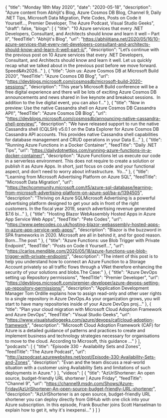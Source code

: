 {
  "title": "Monday 18th May 2020",
  "date": "2020-05-18",
  "description": "Azure content from Abhijit's Blog, Azure Cosmos DB Blog, Channel 9, Daily .NET Tips, Microsoft Data Migration, Pete Codes, Posts on Code it Yourself..., Premier Developer, The Azure Podcast, Visual Studio Geeks",
  "draft": false,
  "blogs": [
    {
      "title": "10 Azure services that every .NET Developers, Consultant, and Architects should know and learn it well – Part II",
      "feedTitle": "Abhijit's Blog",
      "url": "https://abhijitjana.net/2020/05/16/10-azure-services-that-every-net-developers-consultant-and-architects-should-know-and-learn-it-well-part-ii/",
      "description": "Let’s continue with the previous post on 10 Azure services that every .NET Developers, Consultant, and Architects should know and learn it well. Let us quickly recap what we talked about in the previous post before we move forward. Speed&#x2026..."
    },
    {
      "title": "Join us: Azure Cosmos DB at Microsoft Build 2020",
      "feedTitle": "Azure Cosmos DB Blog",
      "url": "https://devblogs.microsoft.com/cosmosdb/microsoft-build-2020-sessions/",
      "description": "This year’s Microsoft Build conference will be a free digital experience and there will be lots of exciting Azure Cosmos DB announcements and news shared in live keynote and breakout sessions.  In addition to the live digital event, you can also f..."
    },
    {
      "title": "Now in preview: Use the native Cassandra shell on Azure Cosmos DB Cassandra API!",
      "feedTitle": "Azure Cosmos DB Blog",
      "url": "https://devblogs.microsoft.com/cosmosdb/announcing-native-cassandra-shell-preview/",
      "description": "We have released support to run the native Cassandra shell (CQLSH) v5.0.1 on the Data Explorer for Azure Cosmos DB Cassandra API accounts. This provides native Cassandra shell capabilities for database management and CRUD operations in your Data E..."
    },
    {
      "title": "Running Azure Functions in a Docker Container",
      "feedTitle": "Daily .NET Tips",
      "url": "https://dailydotnettips.com/running-azure-functions-in-a-docker-container/",
      "description": "Azure Functions let us execute our code in a serverless environment. This does not require to create a solution or publish it as Azure Apps. In short, just focus on code and your functional aspect, and don’t need to worry about infrastructure.  Yo..."
    },
    {
      "title": "Learning from Microsoft Advertising Platform on Azure SQL",
      "feedTitle": "Microsoft Data Migration",
      "url": "https://techcommunity.microsoft.com/t5/azure-sql-database/learning-from-microsoft-advertising-platform-on-azure-sql/ba-p/1394505",
      "description": "Thriving on Azure SQLMicrosoft Advertising is a powerful advertising platform designed to get your ads in front of the right customers. In the fiscal year 2019, search advertising revenue generated $7.6 bi..."
    },
    {
      "title": "Hosting Blazor WebAssembly Hosted Apps in Azure App Service Web Apps",
      "feedTitle": "Pete Codes",
      "url": "https://www.petecodes.co.uk/hosting-blazor-webassembly-hosted-apps-in-azure-app-service-web-apps/",
      "description": "Blazor is the buzzword in SPA frameworks in 2020. Microsoft are all in behind it, and for good reason. Born…The post "
    },
    {
      "title": "Azure Functions: use Blob Trigger with Private Endpoint",
      "feedTitle": "Posts on Code it Yourself...",
      "url": "https://carlos.mendible.com/2020/05/18/azure-functions-use-blob-trigger-with-private-endpoint/",
      "description": "The intent of this post is to help you understand how to connect an Azure Function to a Storage Account privately so all traffic flows through a VNet therefore enhancing the security of your solutions and blobs.The Case:"
    },
    {
      "title": "Azure DevOps setting up Repository permissions",
      "feedTitle": "Premier Developer",
      "url": "https://devblogs.microsoft.com/premier-developer/azure-devops-setting-up-repository-permissions/",
      "description": "Application Development Manager Tom Ordille explains how to assign read-only and other user rights to a single repository in Azure DevOps.As your organization grows, you will start to have many repositories inside of your Azure DevOps proj..."
    },
    {
      "title": "Plan your cloud migration with Microsoft Cloud Adoption Framework and Azure DevOps",
      "feedTitle": "Visual Studio Geeks",
      "url": "https://www.visualstudiogeeks.com/azure/devops/caf/cloud-adoption-framework",
      "description": "Microsoft Cloud Adoption Framework (CAF) for Azure is a detailed guidance of patterns and practices to create and implement business and technology strategies necessary for organisations to move to the cloud. According to Microsoft, this guidance ..."
    }
  ],
  "podcasts": [
    {
      "title": "Episode 330 - Availability Sets and Zones",
      "feedTitle": "The Azure Podcast",
      "url": "http://azpodcast.azurewebsites.net/post/Episode-330-Availability-Sets-and-Zones",
      "description": "Evan and the team discuss a real-world situation with a customer using Availability Sets and limitations of such deployments in Azure."
    }
  ],
  "videos": [
    {
      "title": "AzUrlShortener: An open source, budget-friendly URL shortener | Azure Friday",
      "feedTitle": "Channel 9",
      "url": "https://channel9.msdn.com/Shows/Azure-Friday/AzUrlShortener-An-open-source-budget-friendly-URL-shortener",
      "description": "AzUrlShortener is an open source, budget-friendly URL shortener you can deploy directly from GitHub with one click into your Azure subscription. In this episode, Frank Boucher joins Scott Hanselman to explain how to get it, why it's inexpensi..."
    }
  ]
}